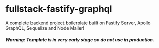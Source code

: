 # fullstack-fastify-graphql
A complete backend project boilerplate built on Fastify Server, Apollo GraphQL, Sequelize and Node Mailer!

##### Warning: Template is in very early stage so do not use in production.
